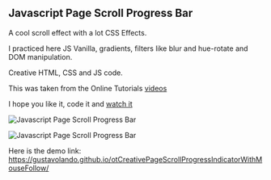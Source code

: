 ## Javascript Page Scroll Progress Bar

A cool scroll effect with a lot CSS Effects.

I practiced here JS Vanilla, gradients, filters like blur and hue-rotate and DOM manipulation.

Creative HTML, CSS and JS code.

This was taken from the Online Tutorials [videos](https://www.youtube.com/watch?v=CEOrl6MT1qo)

I hope you like it, code it and [watch it](https://gustavolando.github.io/otCreativePageScrollProgressIndicatorWithMouseFollow/)

![Javascript Page Scroll Progress Bar](https://gustavolando.github.io/otCreativePageScrollProgressIndicatorWithMouseFollow/Javascript%20Page%20Scroll%20Progress%20Bar%201.png)

![Javascript Page Scroll Progress Bar](https://gustavolando.github.io/otCreativePageScrollProgressIndicatorWithMouseFollow/Javascript%20Page%20Scroll%20Progress%20Bar%202.png)

Here is the demo link:  https://gustavolando.github.io/otCreativePageScrollProgressIndicatorWithMouseFollow/
